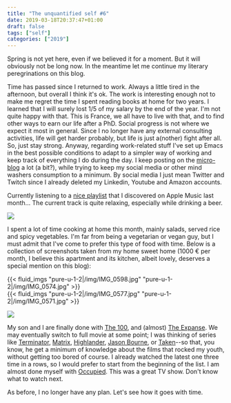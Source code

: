 ```yaml
---
title: "The unquantified self #6"
date: 2019-03-18T20:37:47+01:00
draft: false
tags: ["self"]
categories: ["2019"]
---
```

Spring is not yet here, even if we believed it for a moment. But it will obviously not be long now. In the meantime let me continue my literary peregrinations on this blog.

Time has passed since I returned to work. Always a little tired in the afternoon, but overall I think it's ok. The work is interesting enough not to make me regret the time I spent reading books at home for two years. I learned that I will surely lost 1/5 of my salary by the end of the year. I'm not quite happy with that. This is France, we all have to live with that, and to find other ways to earn our life after a PhD. Social progress is not where we expect it most in general. Since I no longer have any external consulting activities, life will get harder probably, but life is just a(nother) fight after all. So, just stay strong. Anyway, regarding work-related stuff I've set up Emacs in the best possible conditions to adapt to a simpler way of working and keep track of everything I do during the day. I keep posting on the [micro-blog](/micro) a lot (a bit?), while trying to keep my social media or other mind washers consumption to a minimum. By social media I just mean Twitter and Twitch since I already deleted my Linkedin, Youtube and Amazon accounts.

Currently listening to a [nice playlist](https://itunes.apple.com/fr/playlist/jazz-chill/pl.63271312c084419891982eab46cc68ac) that I discovered on Apple Music last month... The current track is quite relaxing, especially while drinking a beer.

![](/img/2019-03-18-20-46-23.png)

I spent a lot of time cooking at home this month, mainly salads, served rice and spicy vegetables. I'm far from being a vegetarian or vegan guy, but I must admit that I've come to prefer this type of food with time. Below is a collection of screenshots taken from my home sweet home (1000 € per month, I believe this apartment and its kitchen, albeit lovely, deserves a special mention on this blog):

{{< fluid_imgs
  "pure-u-1-2|/img/IMG_0598.jpg"
  "pure-u-1-2|/img/IMG_0574.jpg" >}}
<br>
{{< fluid_imgs
  "pure-u-1-2|/img/IMG_0577.jpg"
  "pure-u-1-2|/img/IMG_0571.jpg" >}}

![](/img/IMG_0569.jpg)

My son and I are finally done with [The 100](https://www.imdb.com/title/tt2661044/), and (almost) [The Expanse](https://en.wikipedia.org/wiki/The_Expanse_(TV_series)). We may eventually switch to full movie at some point; I was thinking of series like [Terminator](https://fr.wikipedia.org/wiki/Terminator), [Matrix](https://en.wikipedia.org/wiki/The_Matrix), [Highlander](https://en.wikipedia.org/wiki/Highlander_(film)), [Jason Bourne](https://en.wikipedia.org/wiki/Jason_Bourne), or [Taken](https://en.wikipedia.org/wiki/Taken_(film))--so that, you know, he get a minimum of knowledge about the films that rocked my youth, without getting too bored of course. I already watched the latest one three time in a rows, so I would prefer to start from the beginning of the list. I am almost done myself with [Occupied](https://en.wikipedia.org/wiki/Occupied). This was a great TV show. Don't know what to watch next.

As before, I no longer have any plan. Let's see how it goes with time.
